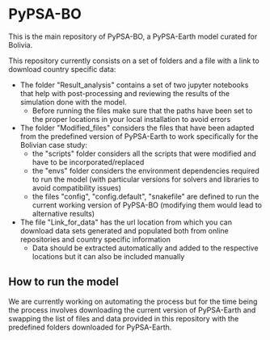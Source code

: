 # PyPSA-BO
This is the main repository of PyPSA-BO, a PyPSA-Earth model curated for Bolivia.

This repository currently consists on a set of folders and a file with a link to download country specific data:

* The folder "Result_analysis" contains a set of two jupyter notebooks that help with post-processing and reviewing the results of the simulation done with the model. 
    - Before running the files make sure that the paths have been set to the proper locations in your local installation to avoid errors 
* The folder "Modified_files" considers the files that have been adapted from the predefined version of PyPSA-Earth to work specifically for the Bolivian case study:
    * the "scripts" folder considers all the scripts that were modified and have to be incorporated/replaced
    * the "envs" folder considers the environment dependencies required to run the model (with particular versions for solvers and libraries to avoid compatibility issues)
    * the files "config", "config.default", "snakefile" are defined to run the current working version of PyPSA-BO (modifying them would lead to alternative results)
* The file "Link_for_data" has the url location from which you can download data sets generated and populated both from online repositories and country specific information
    * Data should be extracted automatically and added to the respective locations but it can also be included manually
    

## How to run the model

We are currently working on automating the process but for the time being the process involves downloading the current version of PyPSA-Earth and swapping the list of files and data provided in this repository with the predefined folders downloaded for PyPSA-Earth. 